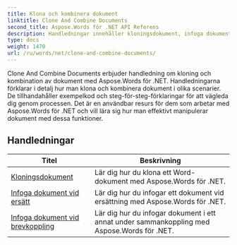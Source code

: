 ```yaml
---
title: Klona och kombinera dokument
linktitle: Clone And Combine Documents
second_title: Aspose.Words för .NET API Referens
description: Handledningar innehåller kloningsdokument, infoga dokument vid ersätt och infoga dokument vid sammanfogning.
type: docs
weight: 1470
url: /ru/words/net/clone-and-combine-documents/
---
```

Clone And Combine Documents erbjuder handledning om kloning och kombination av dokument med Aspose.Words för .NET. Handledningarna förklarar i detalj hur man klona och kombinera dokument i olika scenarier. De tillhandahåller exempelkod och steg-för-steg-förklaringar för att vägleda dig genom processen. Det är en användbar resurs för dem som arbetar med Aspose.Words för .NET och vill lära sig hur man effektivt manipulerar dokument med dessa funktioner.

 ## Handledningar
| Titel | Beskrivning |
| --- | --- |
| [Kloningsdokument](./cloning-document/) | Lär dig hur du klona ett Word-dokument med Aspose.Words för .NET. |
| [Infoga dokument vid ersätt](./insert-document-at-replace/) | Lär dig hur du infogar ett dokument vid ersättning med Aspose.Words för .NET. |
| [Infoga dokument vid brevkoppling](./insert-document-at-mail-merge/) | Lär dig hur du infogar dokument i ett annat under sammankoppling med Aspose.Words för .NET. |